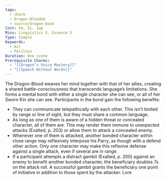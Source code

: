 ```yaml
---
tags:
  - charm
  - Dragon-Blooded
  - source/dragon-book
Cost: 5m, 5i, 1wp
Mins: Linguistics 5, Essence 5
Type: Simple
Keywords:
  - Air
  - Perilous
Duration: One scene
Prerequisite Charms:
  - "[[Dragon’s Voice Mastery]]"
  - "[[Speech Without Words]]"
---
```

The Dragon-Blood weaves her mind together with that of her allies, creating a shared battle-consciousness that transcends language’s limitations. She forms a mental bond with either a single character she can see, or all of her Sworn Kin she can see. Participants in the bond gain the following benefits: 
- They can communicate telepathically with each other. This isn’t limited by range or line of sight, but they must share a common language. 
- As long as one of them is aware of a hidden threat or concealed character, all of them are. This may render them immune to unexpected attacks (Exalted, p. 203) or allow them to attack a concealed enemy. 
- Whenever one of them is attacked, another bonded character within close range may reflexively interpose his Parry, as though with a defend other action. Only one character may make this reflexive defense against a single attack, even if several are in range. 
- If a participant attempts a distract gambit (Exalted, p. 200) against an enemy to benefit another bonded character, the beneficiary doubles 7s on the attack roll. A successful gambit grants the beneficiary one point of Initiative in addition to those spent by the attacker. Lore